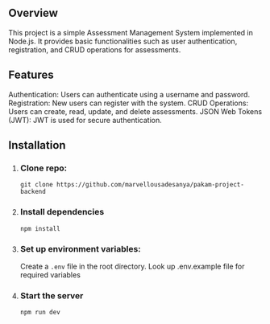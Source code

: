 ## Overview
This project is a simple Assessment Management System implemented in Node.js. It provides basic functionalities such as user authentication, registration, and CRUD operations for assessments.

## Features
Authentication: Users can authenticate using a username and password.
Registration: New users can register with the system.
CRUD Operations: Users can create, read, update, and delete assessments.
JSON Web Tokens (JWT): JWT is used for secure authentication.

## Installation
1. ### Clone repo:
    `git clone https://github.com/marvellousadesanya/pakam-project-backend`

2. ### Install dependencies
   `npm install`

4. ### Set up environment variables:
   Create a `.env` file in the root directory.
   Look up .env.example file for required variables

4. ### Start the server
   `npm run dev`
